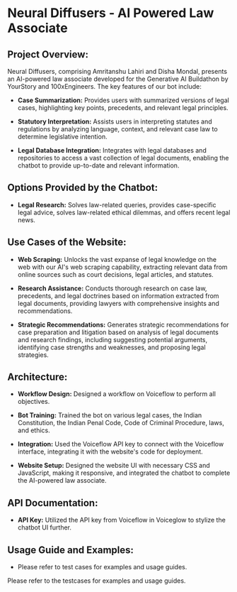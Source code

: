 # Neural Diffusers - AI Powered Law Associate

## Project Overview:

Neural Diffusers, comprising Amritanshu Lahiri and Disha Mondal, presents an AI-powered law associate developed for the Generative AI Buildathon by YourStory and 100xEngineers. The key features of our bot include:

- **Case Summarization:** Provides users with summarized versions of legal cases, highlighting key points, precedents, and relevant legal principles.

- **Statutory Interpretation:** Assists users in interpreting statutes and regulations by analyzing language, context, and relevant case law to determine legislative intention.

- **Legal Database Integration:** Integrates with legal databases and repositories to access a vast collection of legal documents, enabling the chatbot to provide up-to-date and relevant information.

## Options Provided by the Chatbot:

- **Legal Research:** Solves law-related queries, provides case-specific legal advice, solves law-related ethical dilemmas, and offers recent legal news.

## Use Cases of the Website:

- **Web Scraping:** Unlocks the vast expanse of legal knowledge on the web with our AI's web scraping capability, extracting relevant data from online sources such as court decisions, legal articles, and statutes.

- **Research Assistance:** Conducts thorough research on case law, precedents, and legal doctrines based on information extracted from legal documents, providing lawyers with comprehensive insights and recommendations.

- **Strategic Recommendations:** Generates strategic recommendations for case preparation and litigation based on analysis of legal documents and research findings, including suggesting potential arguments, identifying case strengths and weaknesses, and proposing legal strategies.

## Architecture:

- **Workflow Design:** Designed a workflow on Voiceflow to perform all objectives.
  
- **Bot Training:** Trained the bot on various legal cases, the Indian Constitution, the Indian Penal Code, Code of Criminal Procedure, laws, and ethics.
  
- **Integration:** Used the Voiceflow API key to connect with the Voiceflow interface, integrating it with the website's code for deployment.
  
- **Website Setup:** Designed the website UI with necessary CSS and JavaScript, making it responsive, and integrated the chatbot to complete the AI-powered law associate.

## API Documentation:

- **API Key:** Utilized the API key from Voiceflow in Voiceglow to stylize the chatbot UI further.

## Usage Guide and Examples:

- Please refer to test cases for examples and usage guides.



Please refer to the testcases for examples and usage guides.
